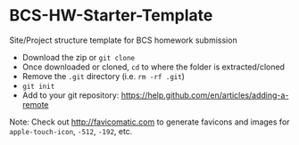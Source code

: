 # BCS-HW-Starter-Template
Site/Project structure template for BCS homework submission

- Download the zip or `git clone`
- Once downloaded or cloned, `cd` to where the folder is extracted/cloned
- Remove the `.git` directory (i.e. `rm -rf .git`)
- `git init`
- Add to your git repository: https://help.github.com/en/articles/adding-a-remote

Note: Check out http://favicomatic.com to generate favicons and images for `apple-touch-icon`, `-512`, `-192`, etc.  
